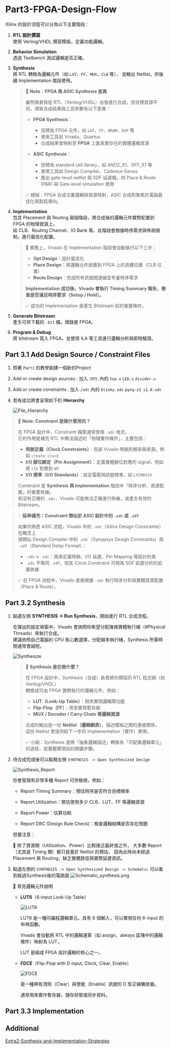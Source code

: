 # Part3-FPGA-Design-Flow

Xilinx 的設計流程可以分為以下主要階段：

1.  **RTL 設計撰寫**  
    使用 Verilog/VHDL 撰寫模組，定義功能邏輯。

2.  **Behavior Simulation**  
    透過 Testbench 測試邏輯是否正確。

3.  **Synthesis**  
    將 RTL 轉換為邏輯元件（如 `LUT`、`FF`、`MUX`、`CLB` 等）， 
    並輸出 Netlist，供後續 Implementation 階段使用。  

    > 📌 **Note：FPGA 與 ASIC Synthesis 差異**  
    >  
    > 雖然兩者皆從 RTL（Verilog/VHDL）出發進行合成，但目標資源不同，導致合成結果與工具參數有以下差異：  
    >  
    > - **FPGA Synthesis**：  
    >   - 目標為 FPGA 元件，如 `LUT`、`FF`、`BRAM`、`DSP` 等  
    >   - 使用工具如 Vivado、Quartus  
    >   - 合成結果會映射至 **FPGA** 上面真實存在的實體邏輯資源  
    >  
    > - **ASIC Synthesis**：  
    >   - 目標為 standard cell library，如 AND2_X1、DFF_X1 等  
    >   - 使用工具如 Design Compiler、Cadence Genus  
    >   - 產出 gate-level netlist 與 SDF 延遲檔，供 Place & Route (P&R) 與 Gate-level simulation 使用  
    >  
    > ✅ 總結：FPGA 合成注重邏輯與資源映射，ASIC 合成則聚焦於電路最佳化與製程導向。

4.  **Implementation**  
    包含 Placement 與 Routing 兩個階段，將合成後的邏輯元件實際配置到 FPGA 的物理資源上，  
    如 CLB、Routing Channel、IO Bank 等。此階段會根據時序需求與佈局限制，進行最佳化配置。  

    > 📌 實務上，Vivado 在 Implementation 階段會自動執行以下三步：  
    > - **Opt Design**：設計最佳化  
    > - **Place Design**：將邏輯元件放置到 FPGA 上的具體位置（CLB 位置）  
    > - **Route Design**：完成所有訊號間連線並考量時序需求  
    >
    > **Implementation 成功後，Vivado 會執行 Timing Summary 報告，檢查是否滿足時序要求（Setup / Hold）。**
    >
    >✅ 成功的 Implementation 是產生 Bitstream 前的重要條件。  

5.  **Generate Bitstream**  
    產生可供下載的 `.bit` 檔，燒錄進 FPGA。

6. **Program & Debug**  
    將 bitstream 寫入 FPGA，並使用 ILA 等工具進行邏輯分析與即時驗證。

## Part 3.1 Add Design Source / Constraint Files
1.  照著 `Part1` 的教學創建一個新的Project

2.  Add or create design sources : 加入 `/RTL` 內的 `top.v` `LED.v` `divider.v`

3.  Add or create constraints : 加入 `/xdc` 內的 `blinky.xdc` `pynq-z2_v1.0.xdc`

4.  若有成功將會呈現如下的 **Hierarchy**  

    ![File_Hierarchy](./png/File_Hierarchy.png)  

> 📌 **Note: Constraint 是做什麼用的？**  
>
> 在 FPGA 設計中，Constraint 檔案通常使用 `.xdc` 格式，  
> 它的作用是補充 RTL 中無法描述的「物理實作條件」，主要包括：
>
> - **時脈定義（Clock Constraints）**：告訴 Vivado 時脈的頻率與來源，例如 `create_clock`
> - **I/O 腳位綁定（Pin Assignment）**：定義實體腳位對應的 signal，例如將 `clk` 對應到 `W5`
> - **I/O 標準（I/O Standards）**：設定電壓與訊號標準，如 `LVCMOS33`
>
> Constraint 是 **Synthesis 與 Implementation** 階段中「時序分析、資源配置」的重要依據。  
> 若沒有正確的 `.xdc`，Vivado 可能無法正確進行佈線，或產生有效的 Bitstream。

> 💡 **延伸補充：Constraint 類似於 ASIC 設計中的 `.sdc` 或 `.sdf`**  
>
> 如果你熟悉 ASIC 流程，Vivado 中的 `.xdc`（Xilinx Design Constraints）在概念上  
> 很類似 Design Compiler 中的 `.sdc`（Synopsys Design Constraints）與 `.sdf`（Standard Delay Format）：
>
> - `.xdc` ≈ `.sdc`：用來定義時脈、I/O 延遲、Pin Mapping 等設計約束  
> - `.xdc` 不等同 `.sdf`，但其 Clock Constraint 可視為 SDF 延遲分析的前置依據  
>
> ✅ 在 FPGA 流程中，Vivado 直接根據 `.xdc` 執行時序分析與實體資源配置（Place & Route）。

## Part 3.2 Synthesis
1.  點選左側 **SYNTHESIS → Run Synthesis**，開始進行 RTL 合成流程。

    在彈出的設定視窗中，Vivado 會詢問你希望分配幾條實體執行緒（#Physical Threads）來執行合成。  
    建議依照自己電腦的 CPU 核心數選擇，分配越多執行緒，Synthesis 所需時間通常會越短。  

    ![Synthesize](./png/Synthesize.png)


    > 📌 **Synthesis 是在做什麼？**
    >
    > 在 FPGA 設計中，Synthesis（合成）負責將你撰寫的 RTL 程式碼（如 Verilog/VHDL）  
    > 轉換成可由 FPGA 實際執行的邏輯元件，例如：
    >
    > - **LUT（Look-Up Table）**：用來實現邏輯閘功能
    > - **Flip-Flop（FF）**：用來實現暫存器
    > - **MUX / Decoder / Carry Chain 等邏輯資源**
    >
    > 合成的輸出是一份 **Netlist（邏輯網表）**，描述模組之間的連接關係，  
    > 這份 Netlist 會提供給下一步的 Implementation（實作）使用。
    >
    > ✅ 小結：Synthesis 是將「抽象邏輯描述」轉換為「可配置邏輯單元」的過程，是實體實現前的關鍵步驟。  

2.  待合成完成後可以點開左側 `SYNTHESIS -> Open Synthesized Design`

    ![Synthesis_Report](./png/Synthesis_Report.png)  

    你會發現有非常多種 Report 可供檢視，例如：

    - Report Timing Summary：預估時序是否符合目標頻率

    - Report Utilization：預估使用多少 CLB、LUT、FF 等邏輯資源

    - Report Power：估算功耗

    - Report DRC (Design Rule Check)：檢查邏輯結構是否存在問題

    但要注意：

    📌 除了資源類（Utilization、Power）比較接近最終值之外，
    大多數 Report（尤其是 Timing 類）都只是基於 Netlist 的預估，
    因為此時尚未經過 Placement 與 Routing，缺乏實體路徑與實際延遲資訊。

3.  點選左側的 `SYNTHESIS -> Open Synthesized Design -> Schematic` 可以看到經過Synthesis後的電路圖
    ![Schematic_synthesis.png](./png/Schematic_synthesis.png)

    📌 常見邏輯元件說明

    - **LUT6**（6-input Look-Up Table）  

        ![LUT6](./png/LUT6.png)

        LUT6 是一種可編程邏輯單元，具有 6 個輸入，可以實現任何 6-input 的布林函數。

        Vivado 會自動將 RTL 中的邏輯運算（如 assign、always 區塊中的邏輯條件）映射為 LUT。

        LUT 是組成 FPGA 設計邏輯的核心之一。

    - **FDCE**（Flip-Flop with D input, Clock, Clear, Enable）  
    
        ![FDCE](./png/FDCE.png)
        
        是一種帶有清除（Clear）與使能（Enable）訊號的 D 型正緣觸發器。

        通常用來實作暫存器，儲存狀態或同步資料。

## Part 3.3 Implementation



## Additional
[Extra2-Synthesis-and-Implementation-Strategies](../Extra2-Synthesis-and-Implementation-Strategies/)
